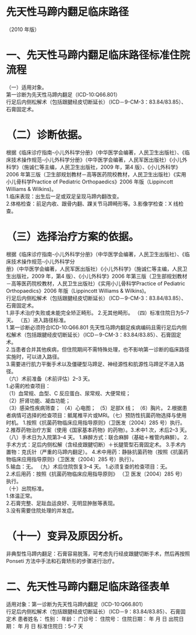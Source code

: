 # 先天性马蹄内翻足临床路径  
（2010 年版）  
# 一、先天性马蹄内翻足临床路径标准住院流程  
（一）适用对象。  
第一诊断为先天性马蹄内翻足（ICD-10:Q66.801）  
行足后内侧松解术（包括跟腱经皮切断延长）（ICD－9-CM-3：83.84/83.85）、石膏固定术。  
# （二）诊断依据。  
根据《临床诊疗指南-小儿外科学分册》（中华医学会编著，人民卫生出版社）、《临床技术操作规范-小儿外科学分册》（中华医学会编著，人民军医出版社）《小儿外科学》（施诚仁等主编，人民卫生出版社，2009 年，第4 版）、《小儿外科学》2006 年第三版（卫生部规划教材－高等医药院校教材，人民卫生出版社）《实用小儿骨科学Practice of Pediatric Orthopaedics》2006 年版（Lippincott Williams & Wilkins)。  
1.临床表现：出生后一足或双足呈现马蹄内翻改变。  
2.体格检查：前足内收、跟骨内翻、踝关节马蹄畸形等。3.影像学检查：X 线检查。  
# （三）选择治疗方案的依据。  
根据《临床诊疗指南-小儿外科学分册》（中华医学会编著，人民卫生出版社）、《临床技术操作规范-小儿外科学分  
册》（中华医学会编著，人民军医出版社）《小儿外科学》（施诚仁等主编，人民卫生出版社，2009 年，第4 版）、《小儿外科学》2006 年第三版（卫生部规划教材－高等医药院校教材，人民卫生出版社）《实用小儿骨科学Practice of Pediatric Orthopaedics》2006 年版（Lippincott Williams & Wilkins)。  
行足后内侧松解术（包括跟腱经皮切断延长）（ICD－9-CM-3：83.84/83.85）、石膏固定术。  
1.非手术治疗失败或未能完全矫正畸形。 2.无其他畸形。 （四）标准住院日为5–7 天。 （五）进入路径标准。  
1.第一诊断必须符合ICD-10:Q66.801 先天性马蹄内翻足疾病编码且需行足后内侧松解术（包括跟腱经皮切断延长）（ICD－9-CM-3：83.84/83.85）、石膏固定术。  
2.当患者合并其他疾病，但住院期间不需特殊处理，也不影响第一诊断的临床路径实施时，可以进入路径。  
3.需要进行肌力平衡手术以及僵硬型马蹄足、神经源性和肌源性马蹄足不进入路径。  
（六）术前准备（术前评估）2–3 天。  
1.必需的检查项目：  
（1）血常规、血型、C 反应蛋白、尿常规、大便常规；  
（2）肝肾功能、凝血功能；  
（3）感染性疾病筛查； （4）心电图； （5）足部X 线； （6）胸片。 2.根据患者病情可选择的检查项目：骶尾椎平片或MRI。（七）预防性抗菌药物选择与使用时机。 1.按照《抗菌药物临床应用指导原则》（卫医发〔2004〕285 号）执行。 2.推荐药物治疗方案（使用《国家基本药物》的药物）。3.术中1 次，术后2–3 天。 （八）手术日为入院第3–4 天。 1.麻醉方式：联合麻醉（基础＋椎管内麻醉）。 2.手术方式：足后内侧松解（含经皮跟腱切断）＋长腿管型石膏固定术。 3.手术内置物：克氏针（严重的马蹄内翻足）。 4.术中用药：静脉抗菌药物（按照《抗菌药物临床应用指导原则》（卫医发〔2004〕285 号）执行）。  
5.输血：无。 （九）术后住院恢复3–4 天。 1.必须复查的检查项目：无。  
2.术后用药：按照《抗菌药物临床应用指导原则》 （卫 医发〔2004〕285 号）执行。  
（十）出院标准。  
1.体温正常。  
2.石膏完整、足趾血运良好、无明显肿胀等表现。  
3.没有需要住院处理的并发症。  
# （十一）变异及原因分析。  
非典型性马蹄内翻足：石膏容易脱落，可考虑先行经皮跟腱切断手术，然后再按照Ponseti 方法中手法和石膏矫形的步骤进行治疗。  
# 二、先天性马蹄内翻足临床路径表单  
适用对象：第一诊断为先天性马蹄内翻足（ICD-10:Q66.801）  
行足后内侧松解术（包括跟腱经皮切断延长）（ICD－9：83.84/83.85）、石膏固定术 患者姓名：             性别：     年龄：    门诊号：      住院号：             住院日期：    年    月    日  出院日期：    年    月    日  标准住院日：5–7 天  
